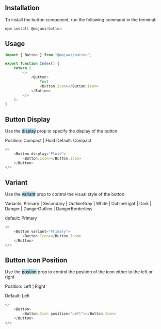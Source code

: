 ## Installation

To install the button component, run the following command in the terminal:

```js
npm install @mojaui/button
```

## Usage

```js
import { Button } from "@mojaui/button";

export function Index() {
	return (
		<>
			<Button>
				Text
				<Button.Icon></Button.Icon>
			</Button>
		</>
	);
}
```

## Button Display

Use the <mark style="background:lightBlue">display</mark> prop to specify the display of the button

Position: Compact | Fluid
Default: Compact

```js
<>
	<Button display="Fluid">
		<Button.Icon></Button.Icon>
	</Button>
</>
```

## Variant

Use the <mark style="background:lightBlue">variant</mark> prop to control the visual style of the button.

Variants: Primary | Secondary | OutlineGray | White | OutlineLight | Dark | Danger | DangerOutline | DangerBorderless

default: Primary

```js
<>
	<Button variant="Primary">
		<Button.Icon></Button.Icon>
	</Button>
</>
```

## Button Icon Position

Use the <mark style="background:lightBlue">postion</mark> prop to control the position of the icon either to the left or right

Position: Left | Right

Default: Left

```js
<>
	<Button>
		<Button.Icon position="Left"></Button.Icon>
	</Button>
</>
```
